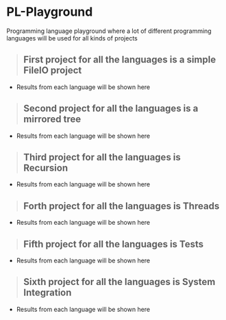 # PL-Playground
Programming language playground where a lot of different programming languages will be used for all kinds of projects
>## First project for all the languages is a simple FileIO project
- Results from each language will be shown here
>## Second project for all the languages is a mirrored tree
- Results from each language will be shown here
>## Third project for all the languages is Recursion
- Results from each language will be shown here
>## Forth project for all the languages is Threads
- Results from each language will be shown here
>## Fifth project for all the languages is Tests
- Results from each language will be shown here
>## Sixth project for all the languages is System Integration
- Results from each language will be shown here